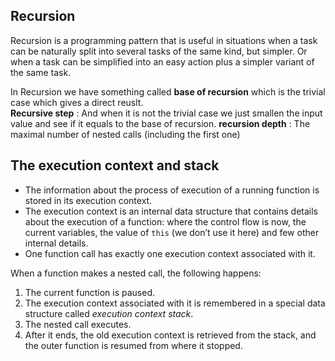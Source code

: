 ## Recursion

Recursion is a programming pattern that is useful in situations when a task can be naturally split into several tasks of the same kind, but simpler. Or when a task can be simplified into an easy action plus a simpler variant of the same task.

In Recursion we have something called __base of recursion__ which is the trivial case which gives a direct reuslt.   
**Recursive step** : And when it is not the trivial case we just smallen the input value and see if it equals to the base of recursion.
**recursion depth** : The maximal number of nested calls (including the first one)

## The execution context and stack 
- The information about the process of execution of a running function is stored in its execution context.
- The execution context is an internal data structure that contains details about the execution of a function: where the control flow is now, the current variables, the value of ``this`` (we don’t use it here) and few other internal details.
- One function call has exactly one execution context associated with it.

When a function makes a nested call, the following happens:
1. The current function is paused.
2. The execution context associated with it is remembered in a special data structure called _execution context stack_.
3. The nested call executes.
4. After it ends, the old execution context is retrieved from the stack, and the outer function is resumed from where it stopped.

